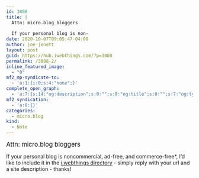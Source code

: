 ```yaml
---
id: 3808
title: |
  Attn: micro.blog bloggers
  
  If your personal blog is non-
date: 2020-10-07T09:05:47-04:00
author: joe jenett
layout: post
guid: https://hub.iwebthings.com/?p=3808
permalink: /3808-2/
inline_featured_image:
  - "0"
mf2_mp-syndicate-to:
  - 'a:1:{i:0;s:4:"none";}'
complete_open_graph:
  - 'a:7:{s:14:"og:description";s:0:"";s:8:"og:title";s:0:"";s:7:"og:type";s:0:"";s:12:"twitter:card";s:7:"summary";s:15:"twitter:creator";s:0:"";s:19:"twitter:description";s:0:"";s:8:"og:image";s:0:"";}'
mf2_syndication:
  - 'a:0:{}'
categories:
  - micro.blog
kind:
  - Note
---
```

<big>Attn: micro.blog bloggers</big>

If your personal blog is noncommercial, ad-free, and commerce-free*, I&#8217;d like to include it in the [i.webthings directory](https://directory.iwebthings.com/ "") - simply reply with your url and a site description - thanks!